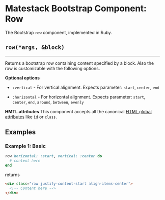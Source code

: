 # Matestack Bootstrap Component: Row

The Bootstrap `row` component, implemented in Ruby.

## `row(*args, &block)`
----

Returns a bootstrap row containing content specified by a block. Also the row is customizable with the following options. 

**Optional options**

* `:vertical` - For vertical alignment. Expects parameter: `start`, `center`, `end`

* `:horizontal` - For horizontal alignment. Expects parameter: `start`, `center`, `end`, `around`, `between`, `evenly`

**HMTL attributes**
This component accepts all the canonical [HTML global attributes](https://www.w3schools.com/tags/ref_standardattributes.asp) like `id` or `class`.

## Examples

### Example 1: Basic

```ruby
row horizontal: :start, vertical: :center do
  # content here
end
```

returns

```html
<div class="row justify-content-start align-items-center">
  <!-- Content here -->
</div>
```
